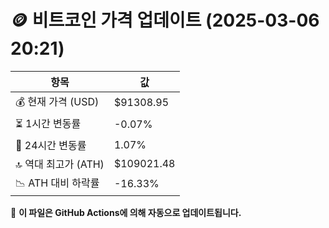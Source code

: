 # 🪙 비트코인 가격 업데이트 (2025-03-06 20:21)

| 항목                | 값 |
|--------------------|----------------|
| 💰 현재 가격 (USD) | $91308.95 |
| ⏳ 1시간 변동률    | -0.07% |
| 📆 24시간 변동률   | 1.07% |
| 🔝 역대 최고가 (ATH) | $109021.48 |
| 📉 ATH 대비 하락률 | -16.33% |

🔄 **이 파일은 GitHub Actions에 의해 자동으로 업데이트됩니다.**
